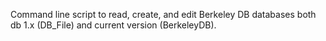 Command line script to read, create, and edit Berkeley DB databases both db 1.x (DB_File) and current version (BerkeleyDB).
